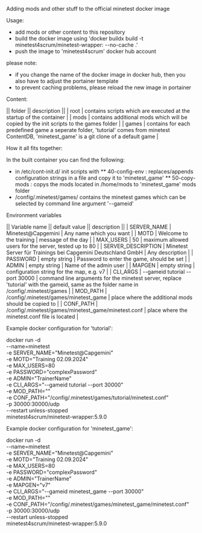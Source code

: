 Adding mods and other stuff to the official minetest docker image

Usage:

- add mods or other content to this repository
- build the docker image using 'docker buildx build -t minetest4scrum/minetest-wrapper:<version> --no-cache .'
- push the image to 'minetest4scrum' docker hub account

please note:
- if you change the name of the docker image in docker hub, then you also have to adjust the portainer template
- to prevent caching problems, please reload the new image in portainer

Content:

|| folder || description ||
| root | contains scripts which are executed at the startup of the container |
| mods | contains additional mods which will be copied by the init scripts to the games folder |
| games | contains for each predefined game a seperate folder, 'tutorial' comes from minetest ContentDB, 'minetest_game' is a git clone of a default game |

How it all fits together:

In the built container you can find the following: 
* in /etc/cont-init.d/ init scripts with
** 40-config-env : replaces/appends configuration strings in a file and copy it to 'minetest_game'
** 50-copy-mods : copys the mods located in /home/mods to 'minetest_game' mods folder
* /config/.minetest/games/ contains the minetest games which can be selected by command line argument '--gameid' 

Environment variables

|| Variable name || default value || description ||
| SERVER_NAME | Minetest@Capgemini | Any name which you want | 
| MOTD | Welcome to the training | message of the day |
| MAX_USERS | 50 | maximum allowed users for the server, tested up to 80 |
| SERVER_DESCRIPTION |  Minetest Server für Trainings bei Capgemini Deutschland GmbH | Any description |
| PASSWORD | empty string | Password to enter the game, should be set |
| ADMIN | empty string | Name of the admin user |
| MAPGEN | empty string | configuration string for the map, e.g. v7 |
| CLI_ARGS | --gameid tutorial --port 30000 | command line arguments for the minetest server, replace 'tutorial' with the gameid, same as the folder name in /config/.minetest/games |
| MOD_PATH | /config/.minetest/games/minetest_game | place where the additional mods should be copied to |
| CONF_PATH | /config/.minetest/games/minetest_game/minetest.conf | place where the minetest.conf file is located |

Example docker configuration for 'tutorial': 

docker run -d \
  --name=minetest \
  -e SERVER_NAME="Minetest@Capgemini" \
  -e MOTD="Training 02.09.2024" \
  -e MAX_USERS=80 \
  -e PASSWORD="complexPassword" \
  -e ADMIN="TrainerName" \
  -e CLI_ARGS="--gameid tutorial --port 30000" \
  -e MOD_PATH="" \
  -e CONF_PATH="/config/.minetest/games/tutorial/minetest.conf" \
  -p 30000:30000/udp \
  --restart unless-stopped \
  minetest4scrum/minetest-wrapper:5.9.0

Example docker configuration for 'minetest_game': 

docker run -d \
  --name=minetest \
  -e SERVER_NAME="Minetest@Capgemini" \
  -e MOTD="Training 02.09.2024" \
  -e MAX_USERS=80 \
  -e PASSWORD="complexPassword" \
  -e ADMIN="TrainerName" \
  -e MAPGEN="v7" \
  -e CLI_ARGS="--gameid minetest_game --port 30000" \
  -e MOD_PATH="" \
  -e CONF_PATH="/config/.minetest/games/minetest_game/minetest.conf" \
  -p 30000:30000/udp \
  --restart unless-stopped \
  minetest4scrum/minetest-wrapper:5.9.0